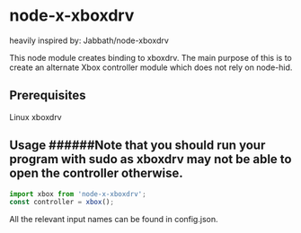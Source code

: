 # node-x-xboxdrv
heavily inspired by: Jabbath/node-xboxdrv

This node module creates binding to xboxdrv. The main purpose of this is to create an alternate Xbox controller module which does not rely on node-hid.

## Prerequisites

Linux
xboxdrv
## Usage ######Note that you should run your program with sudo as xboxdrv may not be able to open the controller otherwise.

```javascript
import xbox from 'node-x-xboxdrv';
const controller = xbox();
```

All the relevant input names can be found in config.json.
